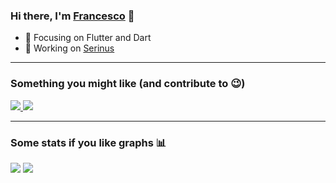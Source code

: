 ### Hi there, I'm [Francesco][website] 👋

- 🌱 Focusing on Flutter and Dart
- 🐤 Working on [Serinus](https://github.com/serinus-nest)

---

### Something you might like (and contribute to 😉)

<a href="https://github.com/francescovallone/serinus">
<picture>
<source 
  srcset="https://github-readme-stats.vercel.app/api/pin?username=francescovallone&repo=serinus&hide_border=true&theme=tokyonight"
  media="(prefers-color-scheme: dark)"
/>
<source
  srcset="https://github-readme-stats.vercel.app/api/pin?username=francescovallone&repo=serinus&hide_border=true"
  media="(prefers-color-scheme: light), (prefers-color-scheme: no-preference)"
/>
<img src="https://github-readme-stats.vercel.app/api/pin?username=francescovallone&repo=serinus&hide_border=true&layout=compact" />
</picture>
 </a>

 <a href="https://github.com/francescovallone/flutter-glyph-kit">
<picture>
<source 
  srcset="https://github-readme-stats.vercel.app/api/pin?username=francescovallone&repo=flutter-glyph-kit&hide_border=true&theme=tokyonight"
  media="(prefers-color-scheme: dark)"
/>
<source
  srcset="https://github-readme-stats.vercel.app/api/pin?username=francescovallone&repo=flutter-glyph-kit&hide_border=true"
  media="(prefers-color-scheme: light), (prefers-color-scheme: no-preference)"
/>
<img src="https://github-readme-stats.vercel.app/api/pin?username=francescovallone&repo=flutter-glyph-kit&hide_border=true&layout=compact" />
</picture>
 </a>

---

### Some stats if you like graphs 📊

<picture>
<source 
  srcset="https://github-readme-stats.vercel.app/api?username=francescovallone&show_icons=true&hide_border=true&theme=tokyonight"
  media="(prefers-color-scheme: dark)"
/>
<source
  srcset="https://github-readme-stats.vercel.app/api?username=francescovallone&show_icons=true&hide_border=true"
  media="(prefers-color-scheme: light), (prefers-color-scheme: no-preference)"
/>
<img src="https://github-readme-stats.vercel.app/api?username=francescovallone&show_icons=true&hide_border=true" />
</picture>
<picture>
<source 
  srcset="https://github-readme-stats.vercel.app/api/top-langs?username=francescovallone&layout=compact&hide_border=true&theme=tokyonight"
  media="(prefers-color-scheme: dark)"
/>
<source
  srcset="https://github-readme-stats.vercel.app/api/top-langs?username=francescovallone&layout=compact&hide_border=true"
  media="(prefers-color-scheme: light), (prefers-color-scheme: no-preference)"
/>
<img src="https://github-readme-stats.vercel.app/api/top-langs?username=francescovallone&hide_border=true&layout=compact" />
</picture>



[website]: https://francescovll.com
[serinus]: https://github.com/francescovallone/serinus
